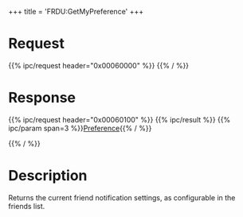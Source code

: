 +++
title = 'FRDU:GetMyPreference'
+++

# Request

{{% ipc/request header="0x00060000" %}}
{{% / %}}

# Response

{{% ipc/request header="0x00060100" %}}
{{% ipc/result %}}
{{% ipc/param span=3 %}}[Preference](Friend_Services#preference "wikilink"){{% / %}}

{{% / %}}

# Description

Returns the current friend notification settings, as configurable in the friends list.
